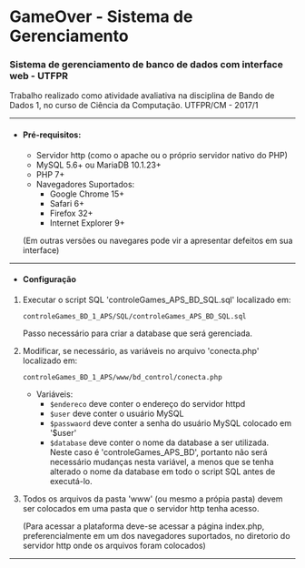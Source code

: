# GameOver - Sistema de Gerenciamento
### Sistema de gerenciamento de banco de dados com interface web - UTFPR
Trabalho realizado como atividade avaliativa na disciplina de Bando de Dados 1, no curso de Ciência da Computação. UTFPR/CM - 2017/1

-----

* #### Pré-requisitos:
  * Servidor http (como o apache ou o próprio servidor nativo do PHP)
  * MySQL 5.6+ ou MariaDB 10.1.23+
  * PHP 7+
  * Navegadores Suportados:
    * Google Chrome 15+
    * Safari 6+
    * Firefox 32+
    * Internet Explorer 9+
    
   (Em outras versões ou navegares pode vir a apresentar defeitos em sua interface)

------

* #### Configuração
1) Executar o script SQL 'controleGames_APS_BD_SQL.sql' localizado em:

	```
    controleGames_BD_1_APS/SQL/controleGames_APS_BD_SQL.sql
    ```

   Passo necessário para criar a database que será gerenciada.

2) Modificar, se necessário, as variáveis no arquivo 'conecta.php' localizado em:

    ```
    controleGames_BD_1_APS/www/bd_control/conecta.php
    ```

    * Variáveis:
      * `$endereco` deve conter o endereço do servidor httpd
      * `$user` deve conter o usuário MySQL
      * `$passwaord` deve conter a senha do usuário MySQL colocado em '$user'
      * `$database` deve conter o nome da database a ser utilizada.     
         Neste caso é 'controleGames_APS_BD', portanto não será necessário mudanças nesta variável, a menos que se tenha alterado o nome da database em todo o script SQL antes de executá-lo.

3) Todos os arquivos da pasta 'www' (ou mesmo a própia pasta) devem ser colocados em uma pasta que o
servidor http tenha acesso.

    (Para acessar a plataforma deve-se acessar a página index.php, preferencialmente em um dos navegadores
suportados, no diretorio do servidor http onde os arquivos foram colocados)

-----


